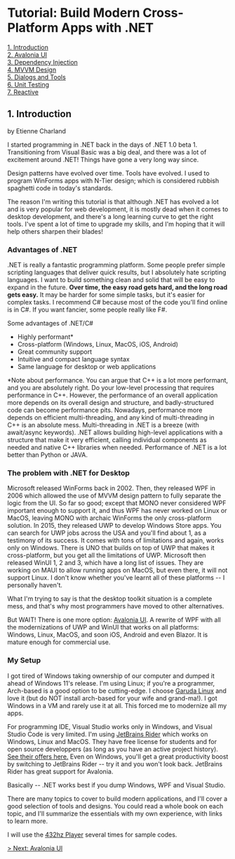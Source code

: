 # Tutorial: Build Modern Cross-Platform Apps with .NET

[1. Introduction](1_Introduction.md)  
[2. Avalonia UI](2_Avalonia.md)  
[3. Dependency Injection](3_DependencyInjection.md)  
[4. MVVM Design](4_MVVM.md)  
[5. Dialogs and Tools](5_DialogsTools.md)  
[6. Unit Testing](6_UnitTesting.md)  
[7. Reactive](7_Reactive.md)  

## 1. Introduction

by Etienne Charland

I started programming in .NET back in the days of .NET 1.0 beta 1. Transitioning from Visual Basic was a big deal, and there was a lot of excitement around .NET! Things have gone a very long way since.

Design patterns have evolved over time. Tools have evolved. I used to program WinForms apps with N-Tier design; which is considered rubbish spaghetti code in today's standards.

The reason I'm writing this tutorial is that although .NET has evolved a lot and is very popular for web development, it is mostly dead when it comes to desktop development, and there's a long learning curve to get the right tools. I've spent a lot of time to upgrade my skills, and I'm hoping that it will help others sharpen their blades!

### Advantages of .NET

.NET is really a fantastic programming platform. Some people prefer simple scripting languages that deliver quick results, but I absolutely hate scripting languages. I want to build something clean and solid that will be easy to expand in the future. **Over time, the easy road gets hard, and the long road gets easy.** It may be harder for some simple tasks, but it's easier for complex tasks. I recommend C# because most of the code you'll find online is in C#. If you want fancier, some people really like F#.

Some advantages of .NET/C#
- Highly performant*
- Cross-platform (Windows, Linux, MacOS, iOS, Android)
- Great community support
- Intuitive and compact language syntax
- Same language for desktop or web applications

*Note about performance. You can argue that C++ is a lot more performant, and you are absolutely right. Do your low-level processing that requires performance in C++. However, the performance of an overall application more depends on its overall design and structure, and badly-structured code can become performance pits. Nowadays, performance more depends on efficient multi-threading, and any kind of multi-threading in C++ is an absolute mess. Multi-threading in .NET is a breeze (with await/async keywords). .NET allows building high-level applications with a structure that make it very efficient, calling individual components as needed and native C++ libraries when needed. Performance of .NET is a lot better than Python or JAVA.

### The problem with .NET for Desktop

Microsoft released WinForms back in 2002. Then, they released WPF in 2006 which allowed the use of MVVM design pattern to fully separate the logic from the UI. So far so good; except that MONO never considered WPF important enough to support it, and thus WPF has never worked on Linux or MacOS, leaving MONO with archaic WinForms the only cross-platform solution.  In 2015, they released UWP to develop Windows Store apps. You can search for UWP jobs across the USA and you'll find about 1, as a testimony of its success. It comes with tons of limitations and again, works only on Windows. There is UNO that builds on top of UWP that makes it cross-platform, but you get all the limitations of UWP. Microsoft then released WinUI 1, 2 and 3, which have a long list of issues. They are working on MAUI to allow running apps on MacOS, but even there, it will not support Linux. I don't know whether you've learnt all of these platforms -- I personally haven't.

What I'm trying to say is that the desktop toolkit situation is a complete mess, and that's why most programmers have moved to other alternatives.

But WAIT! There is one more option: [Avalonia UI](https://avaloniaui.net/). A rewrite of WPF with all the modernizations of UWP and WinUI that works on all platforms: Windows, Linux, MacOS, and soon iOS, Android and even Blazor. It is mature enough for commercial use.

### My Setup

I got tired of Windows taking ownership of our computer and dumped it ahead of Windows 11's release. I'm using Linux; if you're a programmer, Arch-based is a good option to be cutting-edge. I choose [Garuda Linux](https://garudalinux.org/) and love it (but do NOT install arch-based for your wife and grand-ma!). I got Windows in a VM and rarely use it at all. This forced me to modernize all my apps.

For programming IDE, Visual Studio works only in Windows, and Visual Studio Code is very limited. I'm using [JetBrains Rider](https://www.jetbrains.com/rider/) which works on Windows, Linux and MacOS. They have free license for students and for open source developpers (as long as you have an active project history). [See their offers here.](https://www.jetbrains.com/rider/buy/#discounts) Even on Windows, you'll get a great productivity boost by switching to JetBrains Rider -- try it and you won't look back. JetBrains Rider has great support for Avalonia.

Basically -- .NET works best if you dump Windows, WPF and Visual Studio.

There are many topics to cover to build modern applications, and I'll cover a good selection of tools and designs. You could read a whole book on each topic, and I'll summarize the essentials with my own experience, with links to learn more.

I will use the [432hz Player](https://sourceforge.net/projects/player432hz/) several times for sample codes.

[> Next: Avalonia UI](2_Avalonia.md)
